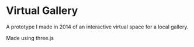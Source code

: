 # Virtual Gallery

A prototype I made in 2014 of an interactive virtual space for a local gallery.

Made using three.js
